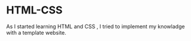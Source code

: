 # HTML-CSS

As I started learning HTML and CSS , I tried to implement my knowladge with a template website.

